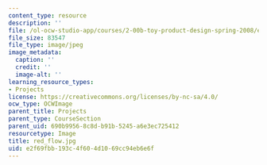 ```yaml
---
content_type: resource
description: ''
file: /ol-ocw-studio-app/courses/2-00b-toy-product-design-spring-2008/e2f69fbb193c4f604d1069cc94eb6e6f_red_flow.jpg
file_size: 83547
file_type: image/jpeg
image_metadata:
  caption: ''
  credit: ''
  image-alt: ''
learning_resource_types:
- Projects
license: https://creativecommons.org/licenses/by-nc-sa/4.0/
ocw_type: OCWImage
parent_title: Projects
parent_type: CourseSection
parent_uid: 690b9956-8c8d-b91b-5245-a6e3ec725412
resourcetype: Image
title: red_flow.jpg
uid: e2f69fbb-193c-4f60-4d10-69cc94eb6e6f
---
```

